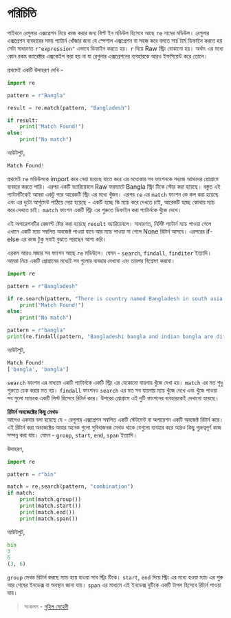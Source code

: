 # পরিচিতি

পাইথনে রেগুলার এক্সপ্রেশন নিয়ে কাজ করার জন্য বিল্ট ইন মডিউল হিসেবে আছে `re` নামের মডিউল। রেগুলার এক্সপ্রেশন ব্যবহারের সময় প্যাটার্ন খোঁজার জন্য যে স্পেশাল এক্সপ্রেশন বা সহজ করে বলতে সার্চ টার্ম ডিফাইন করতে হয় সেটা সাধারণত `r"expression"` এভাবে ডিফাইন করতে হয়। `r` দিয়ে Raw স্ট্রিং বোঝানো হয়। অর্থাৎ এর মধ্যে কোন রকম ক্যারেক্টার এক্সকেইপ করা হয় না যা রেগুলার এক্সপ্রেশনের ব্যবহারকে আরও ইফসিয়েন্ট করে তোলে।

প্রথমেই একটি উদাহরণ দেখি -

```python
import re

pattern = r"Bangla"

result = re.match(pattern, "Bangladesh")

if result:
    print("Match Found!")
else:
    print("No match")
```

আউটপুট,

```python
Match Found!
```

প্রথমেই `re` মডিউলকে import করে নেয়া হয়েছে যাতে করে এর মধ্যেকার সব ফাংশনকে সহজে আমাদের প্রোগ্রামে ব্যবহার করতে পারি। এরপর একটি ভ্যারিয়েবলে Raw ফরম্যাটে Bangla স্ট্রিং টিকে স্টোর করা হয়েছে। বস্তুত এই প্যাটার্নটিকেই আমরা একটু পরে আরেকটি স্ট্রিং এর মধ্যে খুঁজব। এরপর `re` এর `match` ফাংশন কে কল করা হয়েছে এবং এর দুটো আর্গুমেন্ট পাঠিয়ে দেয়া হয়েছে - একটি হচ্ছে কি ম্যাচ করে দেখতে চাই, আরেকটি হচ্ছে কোথায় ম্যাচ করে দেখতে চাই। `match` ফাংশন একটি স্ট্রিং এর শুরুতে ডিফাইন করা প্যাটার্নকে খুঁজে দেখে।

এই অপারেশনটির রেজাল্ট ষ্টোর করা হয়েছে `result` ভ্যারিয়েবলে। সাধারণত, নির্দিষ্ট প্যাটার্ন ম্যাচ পাওয়া গেলে এখানে একটি ম্যাচ সম্বলিত অবজেক্ট পাওয়া যাবে আর ম্যাচ পাওয়া না গেলে None রিটার্ন আসবে। এরপরের if-else এর কাজ টুকু সবাই বুঝতে পারছেন আশা করি।

এরকম আরও মজার সব ফাংশন আছে `re` মডিউলে। যেমন - `search`, `findall`, `finditer` ইত্যাদি। আমরা নিচে একটি প্রোগ্রামের মধ্যেই সব গুলোর ব্যবহার দেখবো এবং তারপর বিশ্লেষণ করবো।

```python
import re

pattern = r"Bangladesh"

if re.search(pattern, "There is country named Bangladesh in south asia!"):
    print("Match Found!")
else:
    print("No match")

pattern = r"bangla"    
print(re.findall(pattern, "Bangladeshi bangla and indian bangla are differnet."))
```

আউটপুট,

```python
Match Found!
['bangla', 'bangla']
```

`search` ফাংশন এর মাধ্যমে একটি প্যাটার্নকে একটি স্ট্রিং এর যেকোনো যায়গায় খুঁজে দেখা হয়। `match` এর মত শুধু শুরুতে চেক করার মত নয়। `findall` ফাংশনও `search` এর মত সব যায়গায় ম্যাচ খুঁজে দেখে এবং খুঁজে পাওয়া সব গুলো ম্যাচকে একটি লিস্ট হিসেবে রিটার্ন করে। উপরের প্রোগ্রামে এই দুটি ফাংশনের ব্যবহারকেই দেখানো হয়েছে।

**রিটার্ন অবজেক্টের কিছু মেথড**  
আগেও একবার বলা হয়েছে যে - রেগুলার এক্সপ্রেশন সম্বলিত একটি স্টেটমেন্ট বা অপারেশন একটি অবজেক্ট রিটার্ন করে। এই রিটার্ন করা অবজেক্টের আবার অনেক গুলো সুবিধাজনক মেথড থাকে যেগুলো ব্যবহার করে আরও কিছু গুরুত্বপূর্ণ কাজ সম্পন্ন করা যায়। যেমন - `group`, `start`, `end`, `span` ইত্যাদি।

উদাহরণ,

```python
import re

pattern = r"bin"

match = re.search(pattern, "combination")
if match:
    print(match.group())
    print(match.start())
    print(match.end())
    print(match.span())
```

আউটপুট,

```python
bin
3
6
(3, 6)
```

`group` মেথড রিটার্ন করছে ম্যাচ হয়ে যাওয়া সাব স্ট্রিং টিকে। `start`, `end` দিয়ে স্ট্রিং এর মধ্যে হওয়া ম্যাচ এর শুরু আর শেষের ইনডেক্স বা অবস্থান জানা যায়। `span` এর মাধ্যমে এই ইনডেক্স দুটিকে একটি টাপল হিসেবে রিটার্ন পাওয়া যায়।

> সংকলন - [নুহিল মেহেদী](https://nuhil.net)

